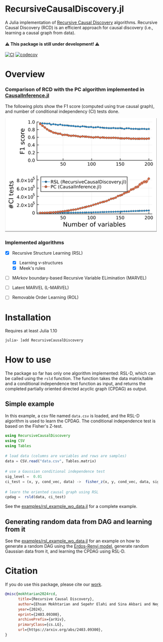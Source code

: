 
# RecursiveCausalDiscovery.jl
A Julia implementation of [Recursive Causal Discovery](https://arxiv.org/abs/2403.09300) algorithms. Recursive Causal Discovery (RCD) is an efficient approach for causal discovery (i.e., learning a causal graph from data).

#### ⚠️ This package is still under development! ⚠️
[![CI](https://github.com/sepehr78/RecursiveCausalDiscovery.jl/actions/workflows/ci.yml/badge.svg)](https://github.com/sepehr78/RecursiveCausalDiscovery.jl/actions/workflows/ci.yml)
[![codecov](https://codecov.io/github/sepehr78/RecursiveCausalDiscovery.jl/graph/badge.svg?token=ELQDCTLFCT)](https://codecov.io/github/sepehr78/RecursiveCausalDiscovery.jl)

# Overview
### Comparison of RCD with the PC algorithm implemented in [CausalInference.jl](https://github.com/mschauer/CausalInference.jl)
The following plots show the F1 score (computed using true causal graph), and number of conditional independency (CI) tests done.

<img src="rcd_vs_pc.png" alt="F1 score and #CI tests of RSL versus PC" width="500"/>

### Implemented algorithms
 - [x] Recursive Structure Learning (RSL)
   - [x] Learning v-structures
   - [x] Meek's rules
 - [ ] MArkov boundary-based Recursive Variable ELimination (MARVEL)
 - [ ] Latent MARVEL (L-MARVEL)
 - [ ] Removable Order Learning (ROL)
 

# Installation
Requires at least Julia 1.10
```julia
julia> ]add RecursiveCausalDiscovery
```

# How to use
The package so far has only one algorithm implemented: RSL-D, which can be called using the `rsld` function. The function takes the data matrix/table and a conditional independence test function as input, and returns the completed partially oriented directed acyclic graph (CPDAG) as output.

## Simple example
In this example, a csv file named `data.csv` is loaded, and the RSL-D algorithm is used to learn the CPDAG. The conditional independence test is based on the Fisher's Z-test.

```julia
using RecursiveCausalDiscovery
using CSV
using Tables

# load data (columns are variables and rows are samples)
data = CSV.read("data.csv", Tables.matrix)

# use a Gaussian conditional independence test
sig_level =  0.01
ci_test = (x, y, cond_vec, data) ->  fisher_z(x, y, cond_vec, data, sig_level)

# learn the oriented causal graph using RSL
cpdag =  rsld(data, ci_test)
```

See the [examples/rsl_example_wo_data.jl](examples/rsl_example_w_data.jl) for a complete example.

## Generating random data from DAG and learning from it
See the [examples/rsl_example_wo_data.jl](examples/rsl_example_wo_data.jl) for an example on how to generate a random DAG using the [Erdos-Renyi model](https://en.wikipedia.org/wiki/Erd%C5%91s%E2%80%93R%C3%A9nyi_model), generate random Gaussian data from it, and learning the CPDAG using RSL-D.

# Citation
If you do use this package, please cite our [work](https://arxiv.org/abs/2403.09300).

```bibtex
@misc{mokhtarian2024rcd,
      title={Recursive Causal Discovery}, 
      author={Ehsan Mokhtarian and Sepehr Elahi and Sina Akbari and Negar Kiyavash},
      year={2024},
      eprint={2403.09300},
      archivePrefix={arXiv},
      primaryClass={cs.LG},
      url={https://arxiv.org/abs/2403.09300}, 
}
```